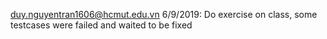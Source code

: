 duy.nguyentran1606@hcmut.edu.vn
6/9/2019: Do exercise on class, some testcases were failed and waited to be fixed